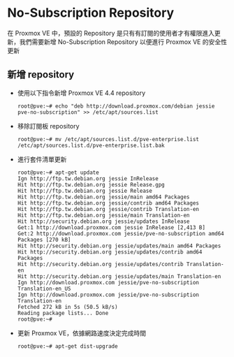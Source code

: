No-Subscription Repository
=

在 Proxmox VE 中，預設的 Repository 是只有有訂閱的使用者才有權限進入更新，我們需要新增 No-Subscription Repository 以便進行 Proxmox VE 的安全性更新

## 新增 repository

- 使用以下指令新增 Proxmox VE 4.4 repository

    ```
    root@pve:~# echo "deb http://download.proxmox.com/debian jessie pve-no-subscription" >> /etc/apt/sources.list
    ```

- 移除訂閱板 repository
    
    ```
    root@pve:~# mv /etc/apt/sources.list.d/pve-enterprise.list /etc/apt/sources.list.d/pve-enterprise.list.bak
    ```

- 進行套件清單更新
    
    ```
    root@pve:~# apt-get update 
    Ign http://ftp.tw.debian.org jessie InRelease
    Hit http://ftp.tw.debian.org jessie Release.gpg                             
    Hit http://ftp.tw.debian.org jessie Release                                 
    Hit http://ftp.tw.debian.org jessie/main amd64 Packages                                           
    Hit http://ftp.tw.debian.org jessie/contrib amd64 Packages                                  
    Hit http://ftp.tw.debian.org jessie/contrib Translation-en                                  
    Hit http://ftp.tw.debian.org jessie/main Translation-en                                                    
    Hit http://security.debian.org jessie/updates InRelease                                                    
    Get:1 http://download.proxmox.com jessie InRelease [2,413 B]                                               
    Get:2 http://download.proxmox.com jessie/pve-no-subscription amd64 Packages [270 kB]
    Hit http://security.debian.org jessie/updates/main amd64 Packages            
    Hit http://security.debian.org jessie/updates/contrib amd64 Packages
    Hit http://security.debian.org jessie/updates/contrib Translation-en
    Hit http://security.debian.org jessie/updates/main Translation-en
    Ign http://download.proxmox.com jessie/pve-no-subscription Translation-en_US
    Ign http://download.proxmox.com jessie/pve-no-subscription Translation-en
    Fetched 272 kB in 5s (50.5 kB/s)
    Reading package lists... Done
    root@pve:~#
    ```

- 更新 Proxmox VE，依據網路速度決定完成時間

    ```
    root@pve:~# apt-get dist-upgrade
    ```


